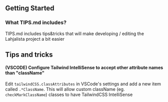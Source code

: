 ## Getting Started

### What TIPS.md includes?

TIPS.md includes tips&tricks that will make developing / editing the Lahjalista project a bit easier

## Tips and tricks

#### (VSCODE) Configure Tailwind IntelliSense to accept other attribute names than "className"
Edit `tailwindCSS.classAttributes` in VSCode's settings and add a new item called `.*ClassName`. This will allow custom className (eg. `checkMarkClassName`) classes to have TailwindCSS IntelliSense